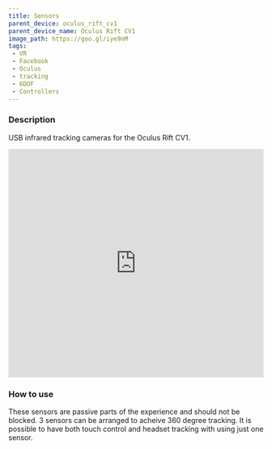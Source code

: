 ```yaml
---
title: Sensors
parent_device: oculus_rift_cv1
parent_device_name: Oculus Rift CV1
image_path: https://goo.gl/iye9nM
tags: 
 - VR
 - Facebook
 - Oculus 
 - tracking
 - 6DOF
 - Controllers
---
```


### Description

USB infrared tracking cameras for the Oculus Rift CV1. 

<iframe style="max-width: 100%" width="600" height="450" src="https://www.youtube.com/embed/LQe8W40Q1pg" frameborder="0" allowfullscreen></iframe>

### How to use

These sensors are passive parts of the experience and should not be blocked. 3 sensors can be arranged to acheive 360 degree tracking. It is possible to have both touch control and headset tracking with using just one sensor. 